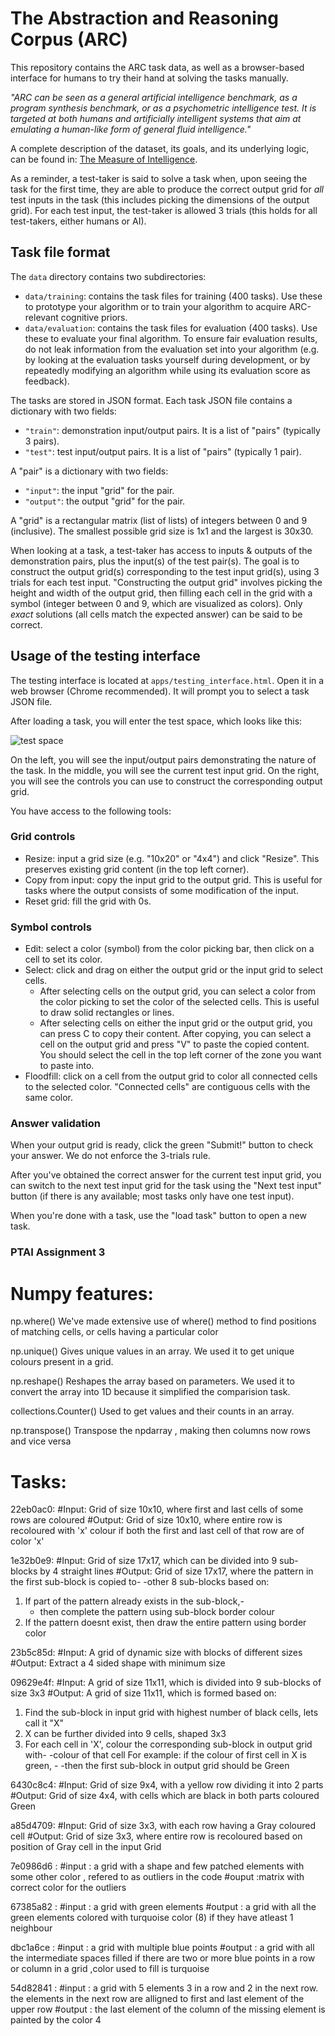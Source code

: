 # The Abstraction and Reasoning Corpus (ARC)

This repository contains the ARC task data, as well as a browser-based interface for humans to try their hand at solving the tasks manually.

*"ARC can be seen as a general artificial intelligence benchmark, as a program synthesis benchmark, or as a psychometric intelligence test. It is targeted at both humans and artificially intelligent systems that aim at emulating a human-like form of general fluid intelligence."*

A complete description of the dataset, its goals, and its underlying logic, can be found in: [The Measure of Intelligence](https://arxiv.org/abs/1911.01547).

As a reminder, a test-taker is said to solve a task when, upon seeing the task for the first time, they are able to produce the correct output grid for *all* test inputs in the task (this includes picking the dimensions of the output grid). For each test input, the test-taker is allowed 3 trials (this holds for all test-takers, either humans or AI).


## Task file format

The `data` directory contains two subdirectories:

- `data/training`: contains the task files for training (400 tasks). Use these to prototype your algorithm or to train your algorithm to acquire ARC-relevant cognitive priors.
- `data/evaluation`: contains the task files for evaluation (400 tasks). Use these to evaluate your final algorithm. To ensure fair evaluation results, do not leak information from the evaluation set into your algorithm (e.g. by looking at the evaluation tasks yourself during development, or by repeatedly modifying an algorithm while using its evaluation score as feedback).

The tasks are stored in JSON format. Each task JSON file contains a dictionary with two fields:

- `"train"`: demonstration input/output pairs. It is a list of "pairs" (typically 3 pairs).
- `"test"`: test input/output pairs. It is a list of "pairs" (typically 1 pair).

A "pair" is a dictionary with two fields:

- `"input"`: the input "grid" for the pair.
- `"output"`: the output "grid" for the pair.

A "grid" is a rectangular matrix (list of lists) of integers between 0 and 9 (inclusive). The smallest possible grid size is 1x1 and the largest is 30x30.

When looking at a task, a test-taker has access to inputs & outputs of the demonstration pairs, plus the input(s) of the test pair(s). The goal is to construct the output grid(s) corresponding to the test input grid(s), using 3 trials for each test input. "Constructing the output grid" involves picking the height and width of the output grid, then filling each cell in the grid with a symbol (integer between 0 and 9, which are visualized as colors). Only *exact* solutions (all cells match the expected answer) can be said to be correct.


## Usage of the testing interface

The testing interface is located at `apps/testing_interface.html`. Open it in a web browser (Chrome recommended). It will prompt you to select a task JSON file.

After loading a task, you will enter the test space, which looks like this:

![test space](https://arc-benchmark.s3.amazonaws.com/figs/arc_test_space.png)

On the left, you will see the input/output pairs demonstrating the nature of the task. In the middle, you will see the current test input grid. On the right, you will see the controls you can use to construct the corresponding output grid.

You have access to the following tools:

### Grid controls

- Resize: input a grid size (e.g. "10x20" or "4x4") and click "Resize". This preserves existing grid content (in the top left corner).
- Copy from input: copy the input grid to the output grid. This is useful for tasks where the output consists of some modification of the input.
- Reset grid: fill the grid with 0s.

### Symbol controls

- Edit: select a color (symbol) from the color picking bar, then click on a cell to set its color.
- Select: click and drag on either the output grid or the input grid to select cells.
    - After selecting cells on the output grid, you can select a color from the color picking to set the color of the selected cells. This is useful to draw solid rectangles or lines.
    - After selecting cells on either the input grid or the output grid, you can press C to copy their content. After copying, you can select a cell on the output grid and press "V" to paste the copied content. You should select the cell in the top left corner of the zone you want to paste into.
- Floodfill: click on a cell from the output grid to color all connected cells to the selected color. "Connected cells" are contiguous cells with the same color.

### Answer validation

When your output grid is ready, click the green "Submit!" button to check your answer. We do not enforce the 3-trials rule.

After you've obtained the correct answer for the current test input grid, you can switch to the next test input grid for the task using the "Next test input" button (if there is any available; most tasks only have one test input).

When you're done with a task, use the "load task" button to open a new task.

### PTAI Assignment 3

# Numpy features:
np.where()
We've made extensive use of where() method to find positions of matching cells, or cells having a particular color

np.unique()
 Gives unique values in an array. We used it to get unique colours present in a grid.
 
 np.reshape()
	Reshapes the array based on parameters. We used it to convert the array into 1D because it simplified the comparision task.
	
collections.Counter()
	Used to get values and their counts in an array.
	
np.transpose() 
 Transpose the npdarray , making then columns now rows and vice versa

# Tasks:
22eb0ac0:
#Input: Grid of size 10x10, where first and last cells of some rows are coloured
#Output: Grid of size 10x10, where entire row is recoloured with 'x' colour if both the first and last cell of that row are of color 'x'

1e32b0e9:
#Input: Grid of size 17x17, which can be divided into 9 sub-blocks by 4 straight lines
#Output: Grid of size 17x17, where the pattern in the first sub-block is copied to-
 -other 8 sub-blocks based on:
 1) If part of the pattern already exists in the sub-block,-
    - then complete the pattern using sub-block border colour
 2) If the pattern doesnt exist, then draw the entire pattern using border color 

23b5c85d:
#Input: A grid of dynamic size with blocks of different sizes
#Output: Extract a 4 sided shape with minimum size

09629e4f:
#Input: A grid of size 11x11, which is divided into 9 sub-blocks of size 3x3
#Output: A grid of size 11x11, which is formed based on:
 1) Find the sub-block in input grid with highest number of black cells,
      lets call it "X"
 2) X can be further divided into 9 cells, shaped 3x3
 3) For each cell in 'X', colour the corresponding sub-block in output grid with-
     -colour of that cell
   For example: if the colour of first cell in X is green, -
   -then the first sub-block in output grid should be Green

6430c8c4:
#Input: Grid of size 9x4, with a yellow row dividing it into 2 parts
#Output: Grid of size 4x4, with cells which are black in both parts coloured Green

a85d4709:
#Input: Grid of size 3x3, with each row having a Gray coloured cell
#Output: Grid of size 3x3, where entire row is recoloured based on position of Gray cell in the input Grid

7e0986d6 :
#input : a grid with a shape and few patched elements with some other color , refered to as outliers in the code
#ouput :matrix with correct color for the outliers

67385a82 :
#input : a grid with green elements
#output : a grid with all the green elements colored with turquoise color (8) if they have atleast 1 neighbour

dbc1a6ce :
#input : a grid with multiple blue points
#output :  a grid with all the intermediate spaces filled if there are two or more blue points in a row or column in a grid ,color used to fill is turquoise

54d82841 :
#input : a grid with 5 elements 3 in a row and 2 in the next row. the elements in the next row are alligned to first and last element of the upper row
#output : the last element of the column of the missing element is painted by the color 4


